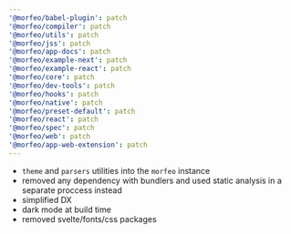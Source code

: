 ```yaml
---
'@morfeo/babel-plugin': patch
'@morfeo/compiler': patch
'@morfeo/utils': patch
'@morfeo/jss': patch
'@morfeo/app-docs': patch
'@morfeo/example-next': patch
'@morfeo/example-react': patch
'@morfeo/core': patch
'@morfeo/dev-tools': patch
'@morfeo/hooks': patch
'@morfeo/native': patch
'@morfeo/preset-default': patch
'@morfeo/react': patch
'@morfeo/spec': patch
'@morfeo/web': patch
'@morfeo/app-web-extension': patch
---
```


- `theme` and `parsers` utilities into the `morfeo` instance
- removed any dependency with bundlers and used static analysis in a separate proccess instead
- simplified DX
- dark mode at build time
- removed svelte/fonts/css packages
